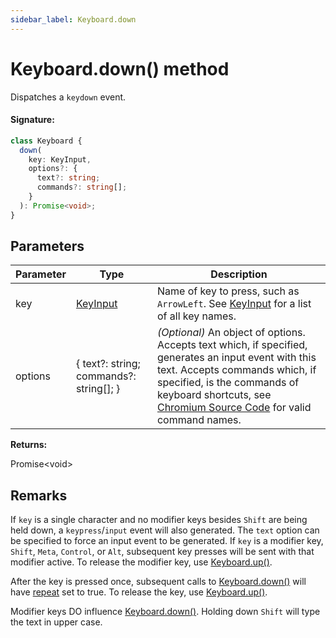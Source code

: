 ```yaml
---
sidebar_label: Keyboard.down
---
```


# Keyboard.down() method

Dispatches a `keydown` event.

#### Signature:

```typescript
class Keyboard {
  down(
    key: KeyInput,
    options?: {
      text?: string;
      commands?: string[];
    }
  ): Promise<void>;
}
```

## Parameters

| Parameter | Type                                      | Description                                                                                                                                                                                                                                                                                                                                                                           |
| --------- | ----------------------------------------- | ------------------------------------------------------------------------------------------------------------------------------------------------------------------------------------------------------------------------------------------------------------------------------------------------------------------------------------------------------------------------------------- |
| key       | [KeyInput](./puppeteer.keyinput.md)       | Name of key to press, such as <code>ArrowLeft</code>. See [KeyInput](./puppeteer.keyinput.md) for a list of all key names.                                                                                                                                                                                                                                                            |
| options   | { text?: string; commands?: string\[\]; } | <i>(Optional)</i> An object of options. Accepts text which, if specified, generates an input event with this text. Accepts commands which, if specified, is the commands of keyboard shortcuts, see [Chromium Source Code](https://source.chromium.org/chromium/chromium/src/+/main:third_party/blink/renderer/core/editing/commands/editor_command_names.h) for valid command names. |

**Returns:**

Promise&lt;void&gt;

## Remarks

If `key` is a single character and no modifier keys besides `Shift` are being held down, a `keypress`/`input` event will also generated. The `text` option can be specified to force an input event to be generated. If `key` is a modifier key, `Shift`, `Meta`, `Control`, or `Alt`, subsequent key presses will be sent with that modifier active. To release the modifier key, use [Keyboard.up()](./puppeteer.keyboard.up.md).

After the key is pressed once, subsequent calls to [Keyboard.down()](./puppeteer.keyboard.down.md) will have [repeat](https://developer.mozilla.org/en-US/docs/Web/API/KeyboardEvent/repeat) set to true. To release the key, use [Keyboard.up()](./puppeteer.keyboard.up.md).

Modifier keys DO influence [Keyboard.down()](./puppeteer.keyboard.down.md). Holding down `Shift` will type the text in upper case.
